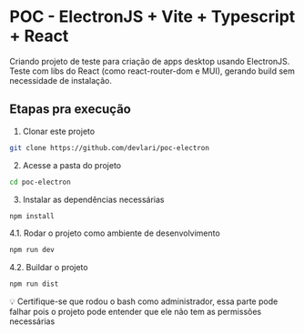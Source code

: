 # POC - ElectronJS + Vite + Typescript + React

Criando projeto de teste para criação de apps desktop usando ElectronJS. Teste com libs do React (como react-router-dom e MUI), gerando build sem necessidade de instalação.

## Etapas pra execução

1. Clonar este projeto

```bash
git clone https://github.com/devlari/poc-electron
```

2. Acesse a pasta do projeto

```bash
cd poc-electron
```

3. Instalar as dependências necessárias

```bash
npm install
```

4.1. Rodar o projeto como ambiente de desenvolvimento

```bash
npm run dev
```

4.2. Buildar o projeto <br/>

```bash
npm run dist
```

💡 Certifique-se que rodou o bash como administrador, essa parte pode falhar pois o projeto pode entender que ele não tem as permissões necessárias
